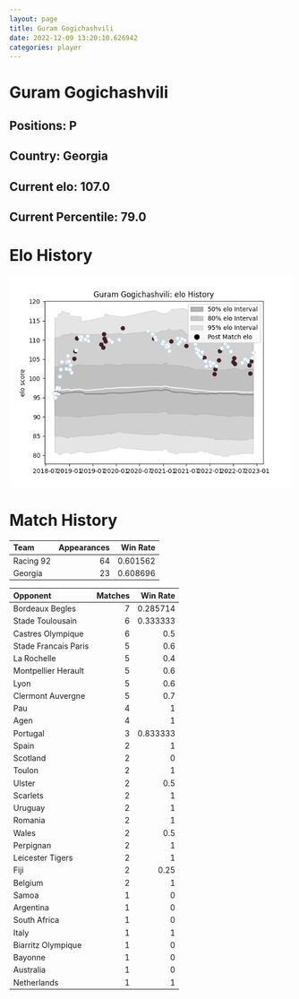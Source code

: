 ```yaml
---  
layout: page  
title: Guram Gogichashvili  
date: 2022-12-09 13:20:10.626942  
categories: player  
---
```

# Guram Gogichashvili

## Positions: P

## Country: Georgia

## Current elo: 107.0

## Current Percentile: 79.0

# Elo History


![elo history](history_GuramGogichashvili.png)
# Match History


| Team      |   Appearances |   Win Rate |
|:----------|--------------:|-----------:|
| Racing 92 |            64 |   0.601562 |
| Georgia   |            23 |   0.608696 |

| Opponent             |   Matches |   Win Rate |
|:---------------------|----------:|-----------:|
| Bordeaux Begles      |         7 |   0.285714 |
| Stade Toulousain     |         6 |   0.333333 |
| Castres Olympique    |         6 |   0.5      |
| Stade Francais Paris |         5 |   0.6      |
| La Rochelle          |         5 |   0.4      |
| Montpellier Herault  |         5 |   0.6      |
| Lyon                 |         5 |   0.6      |
| Clermont Auvergne    |         5 |   0.7      |
| Pau                  |         4 |   1        |
| Agen                 |         4 |   1        |
| Portugal             |         3 |   0.833333 |
| Spain                |         2 |   1        |
| Scotland             |         2 |   0        |
| Toulon               |         2 |   1        |
| Ulster               |         2 |   0.5      |
| Scarlets             |         2 |   1        |
| Uruguay              |         2 |   1        |
| Romania              |         2 |   1        |
| Wales                |         2 |   0.5      |
| Perpignan            |         2 |   1        |
| Leicester Tigers     |         2 |   1        |
| Fiji                 |         2 |   0.25     |
| Belgium              |         2 |   1        |
| Samoa                |         1 |   0        |
| Argentina            |         1 |   0        |
| South Africa         |         1 |   0        |
| Italy                |         1 |   1        |
| Biarritz Olympique   |         1 |   0        |
| Bayonne              |         1 |   0        |
| Australia            |         1 |   0        |
| Netherlands          |         1 |   1        |